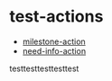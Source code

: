 # test-actions


- [milestone-action](https://github.com/benelan/milestone-action)
- [need-info-action](https://github.com/benelan/need-info-action)

testtesttesttesttest